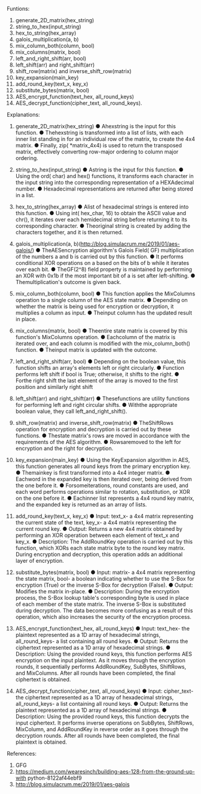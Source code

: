 Funtions:
 1. generate_2D_matrix(hex_string)
 2. string_to_hex(input_string)
 3. hex_to_string(hex_array)
 4. galois_multiplication(a, b)
 5. mix_column_both(column, bool)
 6. mix_columns(matrix, bool)
 7. left_and_right_shift(arr, bool)
 8. left_shift(arr) and right_shift(arr)
 9. shift_row(matrix) and inverse_shift_row(matrix)
 10. key_expansion(main_key)
 11. add_round_key(text_x, key_x)
 12. substitute_bytes(matrix, bool)
 13. AES_encrypt_function(text_hex, all_round_keys)
 14. AES_decrypt_function(cipher_text, all_round_keys).

     
 Explanations:
 
 1. generate_2D_matrix(hex_string)
 ● Ahexstring is the input for this function.
 ● Thehexstring is transformed into a list of lists, with each inner list standing
 in for an individual row of the matrix, to create the 4x4 matrix.
 ● Finally, zip( *matrix_4x4) is used to return the transposed matrix, effectively
 converting row-major ordering to column major ordering.
 
 2. string_to_hex(input_string)
 ● Astring is the input for this function.
 ● Using the ord( char) and hex() functions, it transforms each character in the input
 string into the corresponding representation of a HEXAdecimal number.
 ● Hexadecimal representations are returned after being stored in a list.
 
 3. hex_to_string(hex_array)
 ● Alist of hexadecimal strings is entered into this function.
 ● Using int( hex_char, 16) to obtain the ASCII value and chr(), it iterates over each
 hemidecimal string before returning it to its corresponding character.
 ● Theoriginal string is created by adding the characters together, and it is then
 returned.

4. galois_multiplication(a, b)(http://blog.simulacrum.me/2019/01/aes-galois/)
 ● TheAESencryption algorithm's Galois Field( GF) multiplication of the numbers a
 and b is carried out by this function.
 ● It performs conditional XOR operations on a based on the bits of b while it
 iterates over each bit.
 ● TheGF(2^8) field property is maintained by performing an XOR with 0x1b if the
 most important bit of a is set after left-shifting.
 ● Themultiplication's outcome is given back.

 5. mix_column_both(column, bool)
 ● This function applies the MixColumns operation to a single column of the AES
 state matrix.
 ● Depending on whether the matrix is being used for encryption or decryption, it
 multiplies a column as input.
 ● Theinput column has the updated result in place.

 6. mix_columns(matrix, bool)
 ● Theentire state matrix is covered by this function's MixColumns operation.
 ● Eachcolumn of the matrix is iterated over, and each column is modified with the
 mix_column_both() function.
 ● Theinput matrix is updated with the outcome.

 7. left_and_right_shift(arr, bool)
 ● Depending on the boolean value, this function shifts an array's elements left or
 right circularly.
 ● Function performs left shift if bool is True; otherwise, it shifts to the right.
 ● Forthe right shift the last element of the array is moved to the first position and
 similarly right shift

 8. left_shift(arr) and right_shift(arr)
 ● Thesefunctions are utility functions for performing left and right circular shifts.
 ● Withthe appropriate boolean value, they call left_and_right_shift().

 9. shift_row(matrix) and inverse_shift_row(matrix)
 ● TheShiftRows operation for encryption and decryption is carried out by these
 functions.
 ● Thestate matrix's rows are moved in accordance with the requirements of the
 AES algorithm.
 ● Rowsaremoved to the left for encryption and the right for decryption.

10. key_expansion(main_key)
 ● Using the KeyExpansion algorithm in AES, this function generates all round keys
 from the primary encryption key.
 ● Themainkey is first transformed into a 4x4 integer matrix.
 ● Eachword in the expanded key is then iterated over, being derived from the one
 before it.
 ● Forsomeiterations, round constants are used, and each word performs
 operations similar to rotation, substitution, or XOR on the one before it.
 ● Eachinner list represents a 4x4 round key matrix, and the expanded key is
 returned as an array of lists.

 11. add_round_key(text_x, key_x)
 ● Input: text_x- a 4x4 matrix representing the current state of the text, key_x- a
 4x4 matrix representing the current round key.
 ● Output: Returns a new 4x4 matrix obtained by performing an XOR operation
 between each element of text_x and key_x.
 ● Description: The AddRoundKey operation is carried out by this function, which
 XORs each state matrix byte to the round key matrix. During encryption and
 decryption, this operation adds an additional layer of encryption.
 
 12. substitute_bytes(matrix, bool)
 ● Input: matrix- a 4x4 matrix representing the state matrix, bool- a boolean
 indicating whether to use the S-Box for encryption (True) or the inverse S-Box for
 decryption (False).
 ● Output: Modifies the matrix in-place.
 ● Description: During the encryption process, the S-Box lookup table's
 corresponding byte is used in place of each member of the state matrix. The
 inverse S-Box is substituted during decryption. The data becomes more
 confusing as a result of this operation, which also increases the security of the
 encryption process.

 13. AES_encrypt_function(text_hex, all_round_keys)
 ● Input: text_hex- the plaintext represented as a 1D array of hexadecimal strings,
 all_round_keys- a list containing all round keys.
 ● Output: Returns the ciphertext represented as a 1D array of hexadecimal strings.
 ● Description: Using the provided round keys, this function performs AES
 encryption on the input plaintext. As it moves through the encryption
 rounds, it sequentially performs AddRoundKey, SubBytes, ShiftRows, and
 MixColumns. After all rounds have been completed, the final ciphertext is
 obtained.

14. AES_decrypt_function(cipher_text, all_round_keys)
 ● Input: cipher_text- the ciphertext represented as a 1D array of
 hexadecimal strings, all_round_keys- a list containing all round keys.
 ● Output: Returns the plaintext represented as a 1D array of hexadecimal
 strings.
 ● Description: Using the provided round keys, this function decrypts the input
 ciphertext. It performs inverse operations on SubBytes, ShiftRows,
 MixColumn, and AddRoundKey in reverse order as it goes through the
 decryption rounds. After all rounds have been completed, the final plaintext
 is obtained.

 
 References:
 1. GFG
 2. https://medium.com/wearesinch/building-aes-128-from-the-ground-up-with
python-8122af44ebf9
 3. http://blog.simulacrum.me/2019/01/aes-galois
